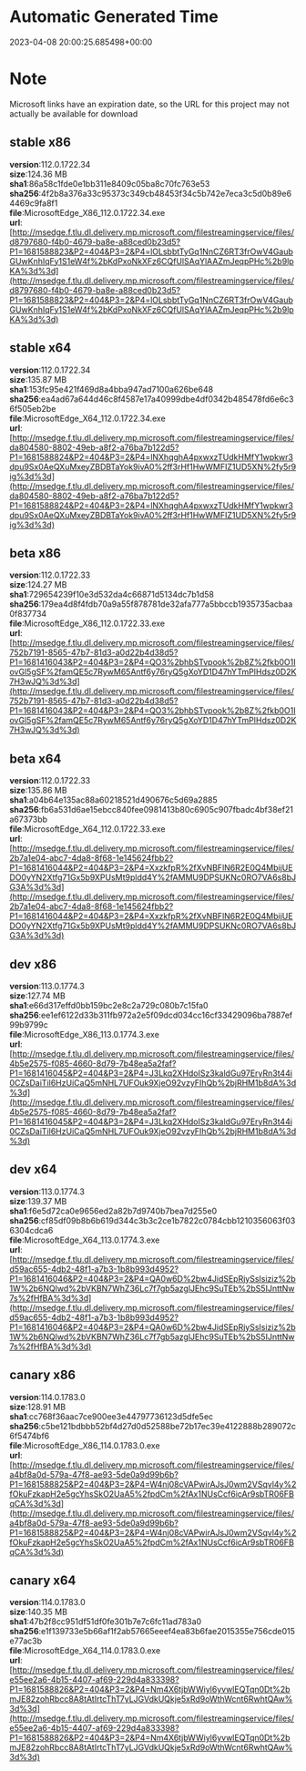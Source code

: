 # Automatic Generated Time
2023-04-08 20:00:25.685498+00:00

# Note
Microsoft links have an expiration date, so the URL for this project may not actually be available for download

## stable x86
**version**:112.0.1722.34  
**size**:124.36 MB  
**sha1**:86a58c1fde0e1bb311e8409c05ba8c70fc763e53  
**sha256**:4f2b8a376a33c95373c349cb48453f34c5b742e7eca3c5d0b89e64469c9fa8f1  
**file**:MicrosoftEdge_X86_112.0.1722.34.exe  
**url**:[http://msedge.f.tlu.dl.delivery.mp.microsoft.com/filestreamingservice/files/d8797680-f4b0-4679-ba8e-a88ced0b23d5?P1=1681588823&P2=404&P3=2&P4=lOLsbbtTyGq1NnCZ6RT3frOwV4GaubGUwKnhIqFy1S1eW4f%2bKdPxoNkXFz6CQfUlSAqYlAAZmJeqpPHc%2b9lpKA%3d%3d](http://msedge.f.tlu.dl.delivery.mp.microsoft.com/filestreamingservice/files/d8797680-f4b0-4679-ba8e-a88ced0b23d5?P1=1681588823&P2=404&P3=2&P4=lOLsbbtTyGq1NnCZ6RT3frOwV4GaubGUwKnhIqFy1S1eW4f%2bKdPxoNkXFz6CQfUlSAqYlAAZmJeqpPHc%2b9lpKA%3d%3d)  

## stable x64
**version**:112.0.1722.34  
**size**:135.87 MB  
**sha1**:153fc95e421f469d8a4bba947ad7100a626be648  
**sha256**:ea4ad67a644d46c8f4587e17a40999dbe4df0342b485478fd6e6c36f505eb2be  
**file**:MicrosoftEdge_X64_112.0.1722.34.exe  
**url**:[http://msedge.f.tlu.dl.delivery.mp.microsoft.com/filestreamingservice/files/da804580-8802-49eb-a8f2-a76ba7b122d5?P1=1681588824&P2=404&P3=2&P4=lNXhqghA4pxwxzTUdkHMfY1wpkwr3dpu9Sx0AeQXuMxeyZBDBTaYok9ivA0%2ff3rHf1HwWMFIZ1UD5XN%2fy5r9ig%3d%3d](http://msedge.f.tlu.dl.delivery.mp.microsoft.com/filestreamingservice/files/da804580-8802-49eb-a8f2-a76ba7b122d5?P1=1681588824&P2=404&P3=2&P4=lNXhqghA4pxwxzTUdkHMfY1wpkwr3dpu9Sx0AeQXuMxeyZBDBTaYok9ivA0%2ff3rHf1HwWMFIZ1UD5XN%2fy5r9ig%3d%3d)  

## beta x86
**version**:112.0.1722.33  
**size**:124.27 MB  
**sha1**:729654239f10e3d532da4c66871d5134dc7b1d58  
**sha256**:179ea4d8f4fdb70a9a55f878781de32afa777a5bbccb1935735acbaa0f837734  
**file**:MicrosoftEdge_X86_112.0.1722.33.exe  
**url**:[http://msedge.f.tlu.dl.delivery.mp.microsoft.com/filestreamingservice/files/752b7191-8565-47b7-81d3-a0d22b4d38d5?P1=1681416043&P2=404&P3=2&P4=QO3%2bhbSTvpook%2b8Z%2fkb0O1IovGl5gSF%2famQE5c7RywM65Antf6y76ryQ5gXoYD1D47hYTmPIHdsz0D2K7H3wJQ%3d%3d](http://msedge.f.tlu.dl.delivery.mp.microsoft.com/filestreamingservice/files/752b7191-8565-47b7-81d3-a0d22b4d38d5?P1=1681416043&P2=404&P3=2&P4=QO3%2bhbSTvpook%2b8Z%2fkb0O1IovGl5gSF%2famQE5c7RywM65Antf6y76ryQ5gXoYD1D47hYTmPIHdsz0D2K7H3wJQ%3d%3d)  

## beta x64
**version**:112.0.1722.33  
**size**:135.86 MB  
**sha1**:a04b64e135ac88a60218521d490676c5d69a2885  
**sha256**:fb6a531d6ae15ebcc840fee0981413b80c6905c907fbadc4bf38ef21a67373bb  
**file**:MicrosoftEdge_X64_112.0.1722.33.exe  
**url**:[http://msedge.f.tlu.dl.delivery.mp.microsoft.com/filestreamingservice/files/2b7a1e04-abc7-4da8-8f68-1e145624fbb2?P1=1681416044&P2=404&P3=2&P4=XxzkfpR%2fXvNBFlN6R2E0Q4MbijUEDO0yYN2Xtfg71Gx5b9XPUsMt9pldd4Y%2fAMMU9DPSUKNc0RO7VA6s8bJG3A%3d%3d](http://msedge.f.tlu.dl.delivery.mp.microsoft.com/filestreamingservice/files/2b7a1e04-abc7-4da8-8f68-1e145624fbb2?P1=1681416044&P2=404&P3=2&P4=XxzkfpR%2fXvNBFlN6R2E0Q4MbijUEDO0yYN2Xtfg71Gx5b9XPUsMt9pldd4Y%2fAMMU9DPSUKNc0RO7VA6s8bJG3A%3d%3d)  

## dev x86
**version**:113.0.1774.3  
**size**:127.74 MB  
**sha1**:e66d317effd0bb159bc2e8c2a729c080b7c15fa0  
**sha256**:ee1ef6122d33b311fb972a2e5f09dcd034cc16cf33429096ba7887ef99b9799c  
**file**:MicrosoftEdge_X86_113.0.1774.3.exe  
**url**:[http://msedge.f.tlu.dl.delivery.mp.microsoft.com/filestreamingservice/files/4b5e2575-f085-4660-8d79-7b48ea5a2faf?P1=1681416045&P2=404&P3=2&P4=J3Lkq2XHdoISz3kaldGu97EryRn3t44i0CZsDaiTil6HzUiCaQ5mNHL7UFOuk9XjeO92vzyFIhQb%2bjRHM1b8dA%3d%3d](http://msedge.f.tlu.dl.delivery.mp.microsoft.com/filestreamingservice/files/4b5e2575-f085-4660-8d79-7b48ea5a2faf?P1=1681416045&P2=404&P3=2&P4=J3Lkq2XHdoISz3kaldGu97EryRn3t44i0CZsDaiTil6HzUiCaQ5mNHL7UFOuk9XjeO92vzyFIhQb%2bjRHM1b8dA%3d%3d)  

## dev x64
**version**:113.0.1774.3  
**size**:139.37 MB  
**sha1**:f6e5d72ca0e9656ed2a82b7d9740b7bea7d255e0  
**sha256**:cf85df09b8b6b619d344c3b3c2ce1b7822c0784cbb1210356063f036304cdca6  
**file**:MicrosoftEdge_X64_113.0.1774.3.exe  
**url**:[http://msedge.f.tlu.dl.delivery.mp.microsoft.com/filestreamingservice/files/d59ac655-4db2-48f1-a7b3-1b8b993d4952?P1=1681416046&P2=404&P3=2&P4=QA0w6D%2bw4JidSEpRjySsIsiziz%2b1W%2b6NQlwd%2bVKBN7WhZ36Lc7f7gb5azglJEhc9SuTEb%2bS5IJnttNw7s%2fHfBA%3d%3d](http://msedge.f.tlu.dl.delivery.mp.microsoft.com/filestreamingservice/files/d59ac655-4db2-48f1-a7b3-1b8b993d4952?P1=1681416046&P2=404&P3=2&P4=QA0w6D%2bw4JidSEpRjySsIsiziz%2b1W%2b6NQlwd%2bVKBN7WhZ36Lc7f7gb5azglJEhc9SuTEb%2bS5IJnttNw7s%2fHfBA%3d%3d)  

## canary x86
**version**:114.0.1783.0  
**size**:128.91 MB  
**sha1**:cc768f36aac7ce900ee3e44797736123d5dfe5ec  
**sha256**:c5be121bdbbb52bf4d27d0d52588be72b17ec39e4122888b289072c6f5474bf6  
**file**:MicrosoftEdge_X86_114.0.1783.0.exe  
**url**:[http://msedge.f.tlu.dl.delivery.mp.microsoft.com/filestreamingservice/files/a4bf8a0d-579a-47f8-ae93-5de0a9d99b6b?P1=1681588825&P2=404&P3=2&P4=W4nj08cVAPwirAJsJ0wm2VSqvl4y%2fOkuFzkapH2e5gcYhsSkO2UaA5%2fpdCm%2fAx1NUsCcf6icAr9sbTR06FBqCA%3d%3d](http://msedge.f.tlu.dl.delivery.mp.microsoft.com/filestreamingservice/files/a4bf8a0d-579a-47f8-ae93-5de0a9d99b6b?P1=1681588825&P2=404&P3=2&P4=W4nj08cVAPwirAJsJ0wm2VSqvl4y%2fOkuFzkapH2e5gcYhsSkO2UaA5%2fpdCm%2fAx1NUsCcf6icAr9sbTR06FBqCA%3d%3d)  

## canary x64
**version**:114.0.1783.0  
**size**:140.35 MB  
**sha1**:47b2f8cc951df51df0fe301b7e7c6fc11ad783a0  
**sha256**:e1f139733e5b66af1f2ab57665eeef4ea83b6fae2015355e756cde015e77ac3b  
**file**:MicrosoftEdge_X64_114.0.1783.0.exe  
**url**:[http://msedge.f.tlu.dl.delivery.mp.microsoft.com/filestreamingservice/files/e55ee2a6-4b15-4407-af69-229d4a833398?P1=1681588826&P2=404&P3=2&P4=Nm4X6tjbWWiyl6yvwlEQTqn0Dt%2bmJE82zohRbcc8A8tAtIrtcThT7yLJGVdkUQkje5xRd9oWthWcnt6RwhtQAw%3d%3d](http://msedge.f.tlu.dl.delivery.mp.microsoft.com/filestreamingservice/files/e55ee2a6-4b15-4407-af69-229d4a833398?P1=1681588826&P2=404&P3=2&P4=Nm4X6tjbWWiyl6yvwlEQTqn0Dt%2bmJE82zohRbcc8A8tAtIrtcThT7yLJGVdkUQkje5xRd9oWthWcnt6RwhtQAw%3d%3d)  

